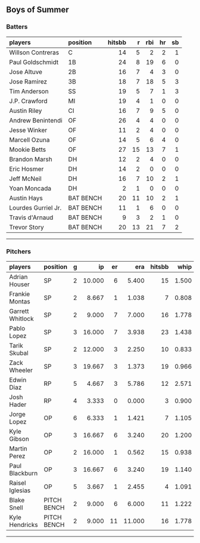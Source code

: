 ## Boys of Summer

### Batters

 
|players             |position  | hitsbb|  r| rbi| hr| sb| 
|:-------------------|:---------|------:|--:|---:|--:|--:| 
|Willson Contreras   |C         |     14|  5|   2|  2|  1| 
|Paul Goldschmidt    |1B        |     24|  8|  19|  6|  0| 
|Jose Altuve         |2B        |     16|  7|   4|  3|  0| 
|Jose Ramirez        |3B        |     18|  7|  18|  5|  3| 
|Tim Anderson        |SS        |     19|  5|   7|  1|  3| 
|J.P. Crawford       |MI        |     19|  4|   1|  0|  0| 
|Austin Riley        |CI        |     16|  7|   9|  5|  0| 
|Andrew Benintendi   |OF        |     26|  4|   4|  0|  0| 
|Jesse Winker        |OF        |     11|  2|   4|  0|  0| 
|Marcell Ozuna       |OF        |     14|  5|   6|  4|  0| 
|Mookie Betts        |OF        |     27| 15|  13|  7|  1| 
|Brandon Marsh       |DH        |     12|  2|   4|  0|  0| 
|Eric Hosmer         |DH        |     14|  2|   0|  0|  0| 
|Jeff McNeil         |DH        |     16|  7|  10|  2|  1| 
|Yoan Moncada        |DH        |      2|  1|   0|  0|  0| 
|Austin Hays         |BAT BENCH |     20| 11|  10|  2|  1| 
|Lourdes Gurriel Jr. |BAT BENCH |     11|  1|   6|  0|  0| 
|Travis d'Arnaud     |BAT BENCH |      9|  3|   2|  1|  0| 
|Trevor Story        |BAT BENCH |     20| 13|  21|  7|  2| 


* * *

### Pitchers

 
|players          |position    |  g|     ip| er|    era| hitsbb|  whip| so|  w| sv| 
|:----------------|:-----------|--:|------:|--:|------:|------:|-----:|--:|--:|--:| 
|Adrian Houser    |SP          |  2| 10.000|  6|  5.400|     15| 1.500|  5|  0|  0| 
|Frankie Montas   |SP          |  2|  8.667|  1|  1.038|      7| 0.808| 13|  0|  0| 
|Garrett Whitlock |SP          |  2|  9.000|  7|  7.000|     16| 1.778|  7|  0|  0| 
|Pablo Lopez      |SP          |  3| 16.000|  7|  3.938|     23| 1.438| 15|  0|  0| 
|Tarik Skubal     |SP          |  2| 12.000|  3|  2.250|     10| 0.833| 10|  0|  0| 
|Zack Wheeler     |SP          |  3| 19.667|  3|  1.373|     19| 0.966| 26|  2|  0| 
|Edwin Diaz       |RP          |  5|  4.667|  3|  5.786|     12| 2.571|  8|  1|  2| 
|Josh Hader       |RP          |  4|  3.333|  0|  0.000|      3| 0.900|  5|  0|  4| 
|Jorge Lopez      |OP          |  6|  6.333|  1|  1.421|      7| 1.105|  5|  0|  2| 
|Kyle Gibson      |OP          |  3| 16.667|  6|  3.240|     20| 1.200| 19|  0|  0| 
|Martin Perez     |OP          |  2| 16.000|  1|  0.562|     15| 0.938| 11|  1|  0| 
|Paul Blackburn   |OP          |  3| 16.667|  6|  3.240|     19| 1.140| 12|  1|  0| 
|Raisel Iglesias  |OP          |  5|  3.667|  1|  2.455|      4| 1.091|  8|  0|  3| 
|Blake Snell      |PITCH BENCH |  2|  9.000|  6|  6.000|     11| 1.222| 12|  0|  0| 
|Kyle Hendricks   |PITCH BENCH |  2|  9.000| 11| 11.000|     16| 1.778|  4|  0|  0| 


* * *


